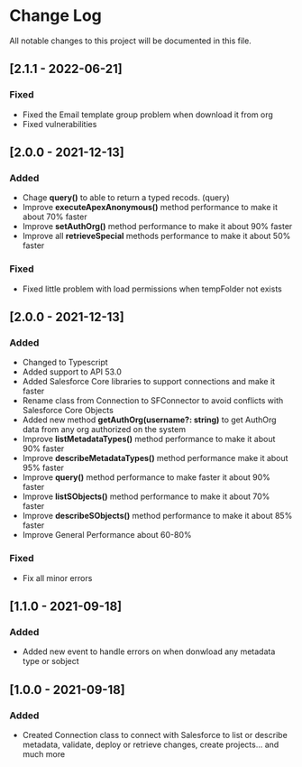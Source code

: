# Change Log
All notable changes to this project will be documented in this file.

## [2.1.1 - 2022-06-21]
### Fixed
- Fixed the Email template group problem when download it from org
- Fixed vulnerabilities

## [2.0.0 - 2021-12-13]
### Added
- Chage **query()** to able to return a typed recods. (query<T>)
- Improve **executeApexAnonymous()** method performance to make it about 70% faster
- Improve **setAuthOrg()** method performance to make it about 90% faster
- Improve all **retrieveSpecial** methods performance to make it about 50% faster

### Fixed
- Fixed little problem with load permissions when tempFolder not exists



## [2.0.0 - 2021-12-13]
### Added
- Changed to Typescript
- Added support to API 53.0
- Added Salesforce Core libraries to support connections and make it faster
- Rename class from Connection to SFConnector to avoid conflicts with Salesforce Core Objects
- Added new method **getAuthOrg(username?: string)** to get AuthOrg data from any org authorized on the system
- Improve **listMetadataTypes()** method performance to make it about 90% faster
- Improve **describeMetadataTypes()** method performance make it about 95% faster
- Improve **query()** method performance to make faster it about 90% faster
- Improve **listSObjects()** method performance to make it about 70% faster
- Improve **describeSObjects()** method performance to make it about 85% faster
- Improve General Performance about 60-80%

### Fixed
- Fix all minor errors

## [1.1.0 - 2021-09-18]
### Added
- Added new event to handle errors on when donwload any metadata type or sobject
## [1.0.0 - 2021-09-18]
### Added
- Created Connection class to connect with Salesforce to list or describe metadata, validate, deploy or retrieve changes, create projects... and much more